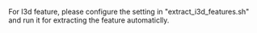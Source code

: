 For I3d feature, please configure the setting in "extract_i3d_features.sh" and run it for extracting the feature automaticlly. 
